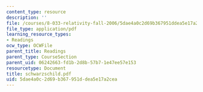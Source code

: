 ```yaml
---
content_type: resource
description: ''
file: /courses/8-033-relativity-fall-2006/5dae4a0c2d69b367951ddea5e17a2cea_schwarzschild.pdf
file_type: application/pdf
learning_resource_types:
- Readings
ocw_type: OCWFile
parent_title: Readings
parent_type: CourseSection
parent_uid: 06242663-fd1b-2d8b-57b7-1e47ee57e153
resourcetype: Document
title: schwarzschild.pdf
uid: 5dae4a0c-2d69-b367-951d-dea5e17a2cea
---
```

